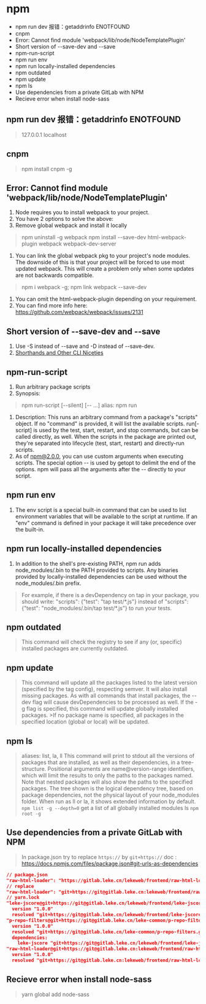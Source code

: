 # npm
<!-- MarkdownTOC -->

- npm run dev 报错：getaddrinfo ENOTFOUND
- cnpm
- Error: Cannot find module 'webpack/lib/node/NodeTemplatePlugin'
- Short version of --save-dev and --save
- npm-run-script
- npm run env
- npm run locally-installed dependencies
- npm outdated
- npm update
- npm ls
- Use dependencies from a private GitLab with NPM
- Recieve error when install node-sass

<!-- /MarkdownTOC -->

## npm run dev 报错：getaddrinfo ENOTFOUND
> 127.0.0.1 localhost

## cnpm
> npm install cnpm -g

## Error: Cannot find module 'webpack/lib/node/NodeTemplatePlugin'
1. Node requires you to install webpack to your project.
1. You have 2 options to solve the above:
1. Remove global webpack and install it locally
> npm uninstall -g webpack
> npm install --save-dev html-webpack-plugin webpack webpack-dev-server
1. You can link the global webpack pkg to your project's node modules. The downside of this is that your project will be forced to use most updated webpack. This will create a problem only when some updates are not backwards compatible.
> npm i webpack -g; npm link webpack --save-dev
1. You can omit the html-webpack-plugin depending on your requirement.
1. You can find more info here: https://github.com/webpack/webpack/issues/2131

## Short version of --save-dev and --save
1. Use -S instead of --save and -D instead of --save-dev.
1. [Shorthands and Other CLI Niceties](https://docs.npmjs.com/misc/config#shorthands-and-other-cli-niceties)

## npm-run-script
1. Run arbitrary package scripts
1. Synopsis:
> npm run-script <command> [--silent] [-- <args>...]
> alias: npm run
1. Description: This runs an arbitrary command from a package's "scripts" object. If no "command" is provided, it will list the available scripts. run[-script] is used by the test, start, restart, and stop commands, but can be called directly, as well. When the scripts in the package are printed out, they're separated into lifecycle (test, start, restart) and directly-run scripts.
1. As of npm@2.0.0, you can use custom arguments when executing scripts. The special option -- is used by getopt to delimit the end of the options. npm will pass all the arguments after the -- directly to your script.

## npm run env
1. The env script is a special built-in command that can be used to list environment variables that will be available to the script at runtime. If an "env" command is defined in your package it will take precedence over the built-in.

## npm run locally-installed dependencies
1. In addition to the shell's pre-existing PATH, npm run adds node_modules/.bin to the PATH provided to scripts. Any binaries provided by locally-installed dependencies can be used without the node_modules/.bin prefix.
> For example, if there is a devDependency on tap in your package, you should write:
> "scripts": {"test": "tap test/\*.js"}
> instead of "scripts": {"test": "node_modules/.bin/tap test/\*.js"} to run your tests.

## npm outdated
> This command will check the registry to see if any (or, specific) installed packages are currently outdated.

## npm update
> This command will update all the packages listed to the latest version (specified by the tag config), respecting semver.
>It will also install missing packages. As with all commands that install packages, the --dev flag will cause devDependencies to be processed as well.
>If the -g flag is specified, this command will update globally installed packages. >If no package name is specified, all packages in the specified location (global or local) will be updated.

## npm ls
> aliases: list, la, ll
> This command will print to stdout all the versions of packages that are installed, as well as their dependencies, in a tree-structure.
> Positional arguments are name@version-range identifiers, which will limit the results to only the paths to the packages named. Note that nested packages will also show the paths to the specified packages.
> The tree shown is the logical dependency tree, based on package dependencies, not the physical layout of your node_modules folder.
> When run as ll or la, it shows extended information by default.
> `npm list -g --depth=0` get a list of all globally installed modules
> ls `npm root -g`

## Use dependencies from a private GitLab with NPM
> In package.json try to replace `https://` by `git+https://`
> doc : https://docs.npmjs.com/files/package.json#git-urls-as-dependencies
````json
// package.json
"raw-html-loader": "https://gitlab.leke.cn/lekeweb/frontend/raw-html-loader.git",
// replace
"raw-html-loader": "git+https://git@gitlab.leke.cn:lekeweb/frontend/raw-html-loader.git",
// yarn.lock
"leke-jscore@git+https://git@gitlab.leke.cn/lekeweb/frontend/leke-jscore.git":
  version "1.0.0"
  resolved "git+https://git@gitlab.leke.cn/lekeweb/frontend/leke-jscore.git#b7e883b2da1a68aa90a30988a7d94065128e3c0d"
"p-repo-filters@git+https://git@gitlab.leke.cn/leke-common/p-repo-filters.git":
  version "1.0.0"
  resolved "git+https://git@gitlab.leke.cn/leke-common/p-repo-filters.git#d636d3acab16c6f2b52841ac4040e7246ea22b32"
  dependencies:
    leke-jscore "git+https://git@gitlab.leke.cn/lekeweb/frontend/leke-jscore.git"
"raw-html-loader@git+https://git@gitlab.leke.cn:lekeweb/frontend/raw-html-loader.git":
  version "1.0.0"
  resolved "git+https://git@gitlab.leke.cn:lekeweb/frontend/raw-html-loader.git#bae8b878420bceca415af2ea8c23db94a7089ccb"
````

## Recieve error when install node-sass
> yarn global add node-sass

